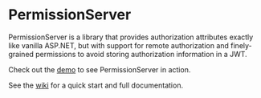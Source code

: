 # PermissionServer
PermissionServer is a library that provides authorization attributes exactly like vanilla ASP.NET, but with support for remote authorization and finely-grained permissions to avoid storing authorization information in a JWT.

Check out the [demo](https://github.com/Perustaja/PermissionServerDemo) to see PermissionServer in action.

See the [wiki](https://github.com/Perustaja/PermissionServer/wiki) for a quick start and full documentation.

